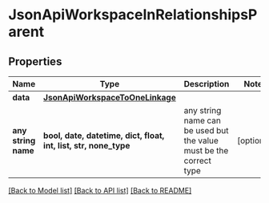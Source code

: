 # JsonApiWorkspaceInRelationshipsParent


## Properties
Name | Type | Description | Notes
------------ | ------------- | ------------- | -------------
**data** | [**JsonApiWorkspaceToOneLinkage**](JsonApiWorkspaceToOneLinkage.md) |  | 
**any string name** | **bool, date, datetime, dict, float, int, list, str, none_type** | any string name can be used but the value must be the correct type | [optional]

[[Back to Model list]](../README.md#documentation-for-models) [[Back to API list]](../README.md#documentation-for-api-endpoints) [[Back to README]](../README.md)


